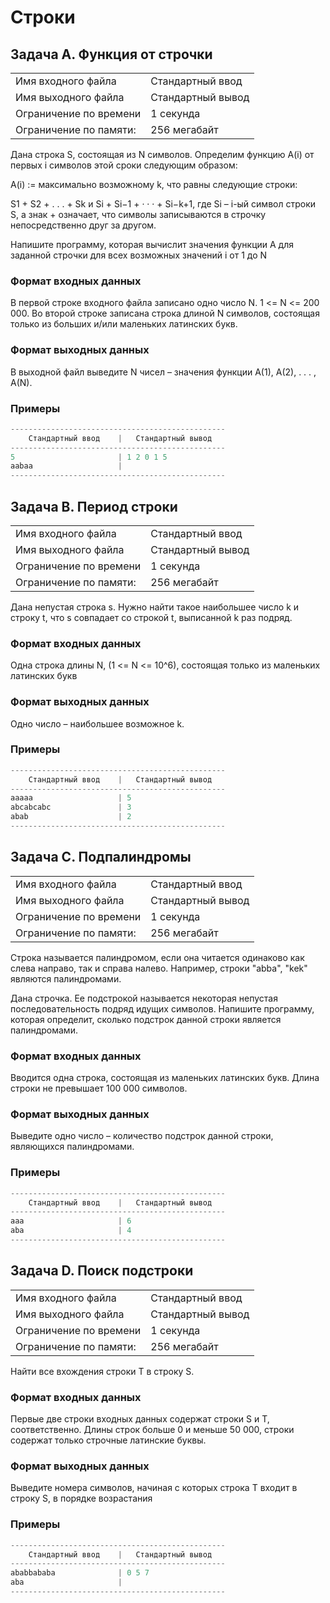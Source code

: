 # Строки

## Задача A. Функция от строчки

|                        |                   |
| :--------------------- | :---------------- |
| Имя входного файла     | Стандартный ввод  |
| Имя выходного файла    | Стандартный вывод |
| Ограничение по времени | 1 секунда         |
| Ограничение по памяти: | 256 мегабайт      |

Дана строка S, состоящая из N символов. Определим функцию A(i) от первых i символов этой
сроки следующим образом:

A(i) := максимально возможному k, что равны следующие строки:

S1 + S2 + . . . + Sk и Si + Si−1 + · · · + Si−k+1, где Si – i-ый символ строки S, а знак + означает, что
символы записываются в строчку непосредственно друг за другом.

Напишите программу, которая вычислит значения функции A для заданной строчки для всех
возможных значений i от 1 до N

### Формат входных данных

В первой строке входного файла записано одно число N. 1 <= N <= 200 000. Во второй строке
записана строка длиной N символов, состоящая только из больших и/или маленьких латинских
букв.

### Формат выходных данных

В выходной файл выведите N чисел – значения функции A(1), A(2), . . . , A(N).

### Примеры

```py
------------------------------------------------
    Стандартный ввод    |   Стандартный вывод
------------------------------------------------
5                       | 1 2 0 1 5
aabaa                   |
------------------------------------------------
```

## Задача B. Период строки

|                        |                   |
| :--------------------- | :---------------- |
| Имя входного файла     | Стандартный ввод  |
| Имя выходного файла    | Стандартный вывод |
| Ограничение по времени | 1 секунда         |
| Ограничение по памяти: | 256 мегабайт      |

Дана непустая строка s. Нужно найти такое наибольшее число k и строку t, что s совпадает со
строкой t, выписанной k раз подряд.

### Формат входных данных

Одна строка длины N, (1 <= N <= 10^6), состоящая только из маленьких латинских букв

### Формат выходных данных

Одно число – наибольшее возможное k.

### Примеры

```py
------------------------------------------------
    Стандартный ввод    |   Стандартный вывод
------------------------------------------------
aaaaa                   | 5
abcabcabc               | 3
abab                    | 2
------------------------------------------------
```

## Задача C. Подпалиндромы

|                        |                   |
| :--------------------- | :---------------- |
| Имя входного файла     | Стандартный ввод  |
| Имя выходного файла    | Стандартный вывод |
| Ограничение по времени | 1 секунда         |
| Ограничение по памяти: | 256 мегабайт      |

Строка называется палиндромом, если она читается одинаково как слева направо, так и справа
налево. Например, строки "abba", "kek" являются палиндромами.

Дана строчка. Ее подстрокой называется некоторая непустая последовательность подряд идущих символов. Напишите программу, которая определит, сколько подстрок данной строки является
палиндромами.

### Формат входных данных

Вводится одна строка, состоящая из маленьких латинских букв. Длина строки не превышает
100 000 символов.

### Формат выходных данных

Выведите одно число – количество подстрок данной строки, являющихся палиндромами.

### Примеры

```py
------------------------------------------------
    Стандартный ввод    |   Стандартный вывод
------------------------------------------------
aaa                     | 6
aba                     | 4
------------------------------------------------
```

## Задача D. Поиск подстроки

|                        |                   |
| :--------------------- | :---------------- |
| Имя входного файла     | Стандартный ввод  |
| Имя выходного файла    | Стандартный вывод |
| Ограничение по времени | 1 секунда         |
| Ограничение по памяти: | 256 мегабайт      |

Найти все вхождения строки T в строку S.

### Формат входных данных

Первые две строки входных данных содержат строки S и T, соответственно. Длины строк больше
0 и меньше 50 000, строки содержат только строчные латинские буквы.

### Формат выходных данных

Выведите номера символов, начиная с которых строка T входит в строку S, в порядке возрастания

### Примеры

```py
------------------------------------------------
    Стандартный ввод    |   Стандартный вывод
------------------------------------------------
ababbababa              | 0 5 7
aba                     |
------------------------------------------------
```
